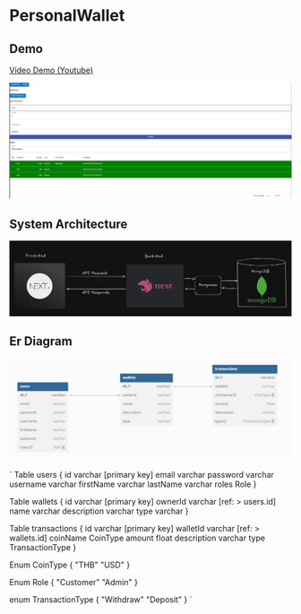 # PersonalWallet

## Demo

[Video Demo (Youtube)](https://youtu.be/ufERrcpZfPk)

![Table Image](./images/Table.png)

## System Architecture

![System Image](./images/system.png)

## Er Diagram

![Er Image](./images/erdiagram.png)

`
Table users {
id varchar [primary key]
email varchar
password varchar
username varchar
firstName varchar
lastName varchar
roles Role
}

Table wallets {
id varchar [primary key]
ownerId varchar [ref: > users.id]
name varchar
description varchar
type varchar
}

Table transactions {
id varchar [primary key]
walletId varchar [ref: > wallets.id]
coinName CoinType
amount float
description varchar
type TransactionType
}

Enum CoinType {
"THB"
"USD"
}

Enum Role {
"Customer"
"Admin"
}

enum TransactionType {
"Withdraw"
"Deposit"
}
`
